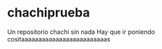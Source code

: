 chachiprueba
============

Un repositorio chachi sin nada
Hay que ir poniendo cositaaaaaaaaaaaaaaaaaaaaaaaaas
